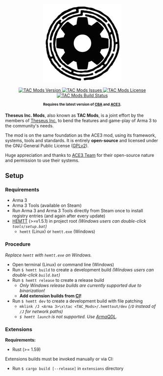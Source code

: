 <p align="center">
    <img src="https://github.com/Theseus-Aegis/Mods/blob/master/extras/assets/logo/TAC-Logo.png">
</p>
<p align="center">
    <a href="https://github.com/Theseus-Aegis/Mods/releases/latest">
        <img src="https://img.shields.io/badge/Version-1.37.0-blue.svg" alt="TAC Mods Version">
    </a>
    <a href="https://github.com/Theseus-Aegis/Mods/issues">
        <img src="https://img.shields.io/github/issues-raw/Theseus-Aegis/Mods.svg?label=Issues" alt="TAC Mods Issues">
    </a>
    <a href="https://github.com/Theseus-Aegis/Mods/blob/master/LICENSE">
        <img src="https://img.shields.io/badge/License-GPLv2-red.svg" alt="TAC Mods License">
    </a>
    <a href="https://github.com/Theseus-Aegis/Mods/actions/workflows/arma.yml">
        <img src="https://github.com/Theseus-Aegis/Mods/actions/workflows/arma.yml/badge.svg?branch=master" alt="TAC Mods Build Status">
    </a>
</p>
<p align="center"><sup><strong>Requires the latest version of <a href="https://github.com/CBATeam/CBA_A3/releases/latest">CBA</a> and <a href="https://github.com/acemod/ACE3/releases/latest">ACE3</a>.</strong></sup></p>

**Theseus Inc. Mods**, also known as **TAC Mods**, is a joint effort by the members of <a href="https://www.theseus-aegis.com/">Theseus Inc.</a> to bend the features and game-play of Arma 3 to the community's needs.

The mod is on the same foundation as the ACE3 mod, using its framework, systems, tools and standards. It is entirely **open-source** and licensed under the GNU General Public License ([GPLv2](https://github.com/Theseus-Aegis/Mods/blob/master/LICENSE)).

Huge appreciation and thanks to [ACE3 Team](https://ace3mod.com/team.html) for their open-source nature and permission to use their systems.


## Setup

### Requirements

- Arma 3
- Arma 3 Tools (available on Steam)
- Run Arma 3 and Arma 3 Tools directly from Steam once to install registry entries (and again after every update)
- [HEMTT](https://github.com/BrettMayson/HEMTT/releases) (>=v1.5.1) in project root _(Windows users can double-click `tools/setup.bat`)_
  - `hemtt` (Linux) or `hemtt.exe` (Windows)

### Procedure

_Replace `hemtt` with `hemtt.exe` on Windows._

- Open terminal (Linux) or command line (Windows)
- Run `$ hemtt build` to create a development build _(Windows users can double-click `build.bat`)_
- Run `$ hemtt release` to create a release build
  - _Only Windows release builds are currently supported due to binarization!_
  - **Add extension builds from [CI](https://github.com/Theseus-Aegis/Mods/actions/workflows/extensions.yml)!**
- Run `$ hemtt dev` to create a development build with file patching
  - `mklink /J <Arma 3>\x\tac <TAC_Mods>/.hemttout/dev` _(`/D` instead of `/J` for network paths)_
  - _`$ hemtt launch` is not supported. Use [ArmaQDL](https://github.com/jonpas/ArmaQDL)._

### Extensions

**Requirements:**
- Rust (>= 1.59)

Extensions builds must be invoked manually or via CI:
- Run `$ cargo build [--release]` in `extensions` directory
